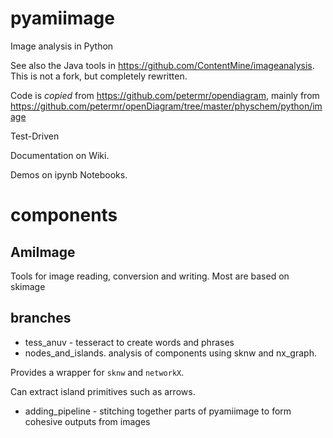 # pyamiimage
Image analysis in Python

See also the Java tools in https://github.com/ContentMine/imageanalysis. This is not a fork, but completely rewritten.

Code is *copied* from https://github.com/petermr/opendiagram, mainly from https://github.com/petermr/openDiagram/tree/master/physchem/python/image

Test-Driven

Documentation on Wiki.

Demos on ipynb Notebooks.

# components

## AmiImage

Tools for image reading, conversion and writing. Most are based on skimage

## branches

* tess_anuv - tesseract to create words and phrases
* nodes_and_islands. analysis of components using sknw and nx_graph.

Provides a wrapper for `sknw` and `networkX`.

Can extract island primitives such as arrows.


* adding_pipeline - stitching together parts of pyamiimage to form cohesive outputs from images

